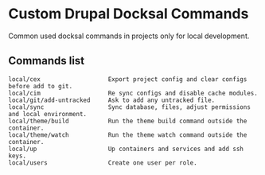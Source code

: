 # Custom Drupal Docksal Commands

Common used docksal commands in projects only for local development.

## Commands list

```text
local/cex                	Export project config and clear configs before add to git.
local/cim                	Re sync configs and disable cache modules.
local/git/add-untracked  	Ask to add any untracked file.
local/sync               	Sync database, files, adjust permissions and local environment.
local/theme/build        	Run the theme build command outside the container.
local/theme/watch        	Run the theme watch command outside the container.
local/up                 	Up containers and services and add ssh keys.
local/users              	Create one user per role.
```

